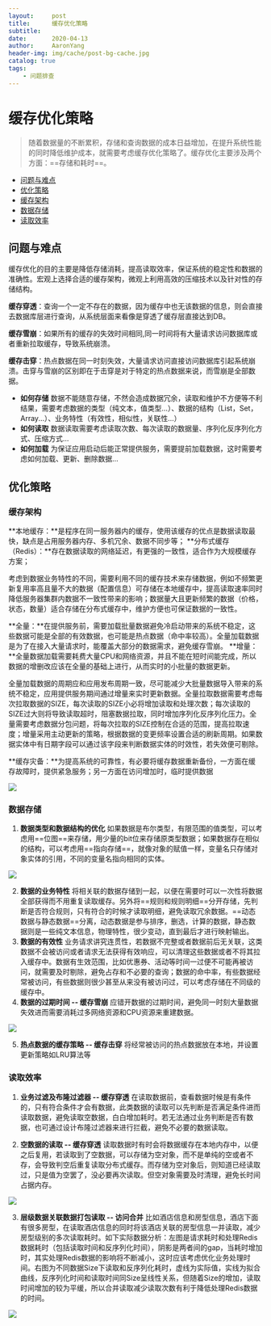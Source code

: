 ```yaml
---
layout:     post
title:      缓存优化策略
subtitle:   
date:       2020-04-13
author:     AaronYang
header-img: img/cache/post-bg-cache.jpg
catalog: true
tags:
    - 问题排查
---
```



# 缓存优化策略

> 随着数据量的不断累积，存储和查询数据的成本日益增加，在提升系统性能的同时降低维护成本，就需要考虑缓存优化策略了。缓存优化主要涉及两个方面：==存储和耗时==。

<!-- TOC -->
* [问题与难点](#问题与难点)
* [优化策略](#优化策略)
* [缓存架构](#缓存架构)
* [数据存储](#数据存储)
* [读取效率](#读取效率)
<!-- TOC -->

## 问题与难点

缓存优化的目的主要是降低存储消耗，提高读取效率，保证系统的稳定性和数据的准确性。宏观上选择合适的缓存架构，微观上利用高效的压缩技术以及针对性的存储结构。

**缓存穿透**：查询一个一定不存在的数据，因为缓存中也无该数据的信息，则会直接去数据库层进行查询，从系统层面来看像是穿透了缓存层直接达到DB。

**缓存雪崩**：如果所有的缓存的失效时间相同,同一时间将有大量请求访问数据库或者重新拉取缓存，导致系统崩溃。

**缓存击穿**：热点数据在同一时刻失效，大量请求访问直接访问数据库引起系统崩溃。击穿与雪崩的区别即在于击穿是对于特定的热点数据来说，而雪崩是全部数据。

- **如何存储**
  数据不能随意存储，不然会造成数据冗余，读取和维护不方便等不利结果，需要考虑数据的类型（纯文本，值类型...）、数据的结构（List，Set，Array...）、业务特性（有效性，相似性，关联性...）
- **如何读取**
   数据读取需要考虑读取次数、每次读取的数据量、序列化反序列化方式、压缩方式...
- **如何加载**
   为保证应用启动后能正常提供服务，需要提前加载数据，这时需要考虑如何加载、更新、删除数据...

## 优化策略

### 缓存架构

**本地缓存：**是程序在同一服务器内的缓存，使用该缓存的优点是数据读取最快，缺点是占用服务器内存、多机冗余、数据不同步等；
**分布式缓存（Redis）：**存在数据读取的网络延迟，有更强的一致性，适合作为大规模缓存方案；

考虑到数据业务特性的不同，需要利用不同的缓存技术来存储数据，例如不频繁更新复用率高且量不大的数据（配置信息）可存储在本地缓存中，提高读取速率同时降低服务器集群内数据不一致性带来的影响；数据量大且更新频繁的数据（价格，状态，数量）适合存储在分布式缓存中，维护方便也可保证数据的一致性。

**全量：**在提供服务前，需要加载批量数据避免冷启动带来的系统不稳定，这些数据可能是全部的有效数据，也可能是热点数据（命中率较高）。全量加载数据是为了在接入大量请求时，能覆盖大部分的数据需求，避免缓存雪崩。
 **增量：**全量数据加载需要耗费大量CPU和网络资源，并且不能在短时间能完成，所以数据的增删改应该在全量的基础上进行，从而实时的小批量的数据更新。

全量加载数据的周期应和应用发布周期一致，尽可能减少大批量数据导入带来的系统不稳定，应用提供服务期间通过增量来实时更新数据。全量拉取数据需要考虑每次拉取数据的SIZE，每次读取的SIZE小必将增加读取和处理次数；每次读取的SIZE过大则将导致读取超时，阻塞数据拉取，同时增加序列化反序列化压力。全量需要考虑数据分包问题，将每次拉取的SIZE控制在合适的范围，提高拉取速度；增量采用主动更新的策略，根据数据的变更频率设置合适的刷新周期。如果数据实体中有日期字段可以通过该字段来判断数据实体的时效性，若失效便可剔除。

**缓存灾备：**为提高系统的可靠性，有必要将缓存数据重新备份，一方面在缓存故障时，提供紧急服务；另一方面在访问增加时，临时提供数据

![](D:\Blog\LyricYang.github.io\img\cache\多级缓存架构.jpg)

### 数据存储

1. **数据类型和数据结构的优化**
   如果数据是布尔类型，有限范围的值类型，可以考虑用==位图==来存储，用少量的bit位来存储原类型数据；如果数据存在相似的结构，可以考虑用==指向存储==，就像对象的赋值一样，变量名只存储对象实体的引用，不同的变量名指向相同的实体。

![](D:\Blog\LyricYang.github.io\img\cache\指向存储.jpg)

2. **数据的业务特性**
   将相关联的数据存储到一起，以便在需要时可以一次性将数据全部获得而不用重复读取缓存。另外将==规则和规则明细==分开存储，先判断是否符合规则，只有符合的时候才读取明细，避免读取冗余数据。==动态数据与静态数据==分离，动态数据是参与排序，删选，计算的数据，静态数据则是一些纯文本信息，物理特性，很少变动，直到最后才进行映射输出。
3. **数据的有效性**
   业务请求讲究连贯性，若数据不完整或者数据前后无关联，这类数据不会被访问或者请求无法获得有效响应，可以清理这些数据或者不将其拉入缓存中。数据有生效范围，比如优惠券、活动等时间一过便不可能再被访问，就需要及时剔除，避免占存和不必要的查询；数据的命中率，有些数据经常被访问，有些数据则很少甚至从来没有被访问过，可以考虑存储在不同级的缓存中。
4. **数据的过期时间 -- 缓存雪崩**
   应错开数据的过期时间，避免同一时刻大量数据失效进而需要消耗过多网络资源和CPU资源来重建数据。

![](D:\Blog\LyricYang.github.io\img\cache\周期性数据失效.png)

5. **热点数据的缓存策略 -- 缓存击穿**
   将经常被访问的热点数据放在本地，并设置更新策略如LRU算法等

### 读取效率

1. **业务过滤及布隆过滤器 -- 缓存穿透**
   在读取数据前，查看数据时候是有条件的，只有符合条件才会有数据，此类数据的读取可以先判断是否满足条件进而读取数据，避免读取空数据，白白增加耗时。若无法通过业务判断是否有数据，也可通过设计布隆过滤器来进行拦截，避免不必要的数据读取。

2. **空数据的读取 -- 缓存穿透**
   读取数据时有时会将数据缓存在本地内存中，以便之后复用，若读取到了空数据，可以存储为空对象，而不是单纯的空或者不存，会导致判空后重复读取分布式缓存。而存储为空对象后，则知道已经读取过，只是值为空罢了，没必要再次读取。但空对象需要及时清理，避免长时间占据内存。

![](D:\Blog\LyricYang.github.io\img\cache\重复读取空数据.png)

3. **层级数据关联数据打包读取 -- 访问合并**
   比如酒店信息和房型信息，酒店下面有很多房型，在读取酒店信息的同时将该酒店关联的房型信息一并读取，减少房型级别的多次读取耗时。如下实际数据分析：左图是请求耗时和处理Redis数据耗时（包括读取时间和反序列化时间），阴影是两者间的gap，当耗时增加时，其实处理Redis数据的影响将不断减小，这时应该考虑优化业务处理时间。右图为不同数据Size下读取和反序列化耗时，虚线为实际值，实线为拟合曲线，反序列化时间和读取时间同Size呈线性关系，但随着Size的增加，读取时间增加的较为平缓，所以合并读取减少读取次数有利于降低处理Redis数据的时间。

![](D:\Blog\LyricYang.github.io\img\cache\package.png)






